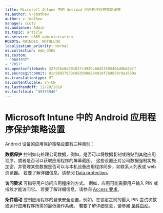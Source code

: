 ```yaml
---
title: Microsoft Intune 中的 Android 应用程序保护策略设置
ms.author: v-jmathew
author: v-jmathew
manager: scotv
ms.audience: Admin
ms.topic: article
ms.service: o365-administration
ROBOTS: NOINDEX, NOFOLLOW
localization_priority: Normal
ms.collection: Adm_O365
ms.custom:
- "9003997"
- "7057"
ms.openlocfilehash: 327df6e0a901037cd929cb845f805466d9bd4eff
ms.sourcegitcommit: 81c86027933c06db08d264918f2698d9c9a1659a
ms.translationtype: MT
ms.contentlocale: zh-CN
ms.lasthandoff: 11/20/2020
ms.locfileid: "49373940"
---
```

# <a name="android-app-protection-policy-settings-in-microsoft-intune"></a>Microsoft Intune 中的 Android 应用程序保护策略设置

Android 设备的应用保护策略设置有三种类别：

**数据保护** 控制如何处理公司数据，例如，是否可以将数据复制或粘贴到其他应用程序，或者是否可以获取应用程序的屏幕截图。 这些设置还对公司数据强制实施加密，并管理某些数据是否可以与本机设备应用程序同步，如联系人列表或 web 浏览器。 若要了解详细信息，请参阅 [Data protection](https://go.microsoft.com/fwlink/?linkid=2135259)。

**访问要求** 可指导用户访问应用程序的方式。 例如，应用可能需要用户输入 PIN 或指纹才能访问它。 若要了解详细信息，请参阅 [Access 要求](https://go.microsoft.com/fwlink/?linkid=2135260)。

**条件启动** 控制应用程序的登录安全设置，例如，在锁定之前的最大 PIN 尝试次数或运行应用程序所需的最低操作系统。 若要了解详细信息，请参阅 [条件启动](https://go.microsoft.com/fwlink/?linkid=2135507)。

